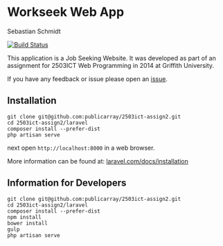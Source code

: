 # Workseek Web App
Sebastian Schmidt

[![Build Status](https://travis-ci.org/publicarray/2503ict-assign2.svg?branch=master)](https://travis-ci.org/publicarray/2503ict-assign2)

This application is a Job Seeking Website. It was developed as part of an assignment for 2503ICT Web Programming in 2014 at Griffith University.

If you have any feedback or issue please open an [issue](https://github.com/publicarray/2503ict-assign2/issues).

## Installation

    git clone git@github.com:publicarray/2503ict-assign2.git
    cd 2503ict-assign2/laravel
    composer install --prefer-dist
    php artisan serve

next open `http://localhost:8000` in a web browser.

More information can be found at: [laravel.com/docs/installation](http://laravel.com/docs/installation)

## Information for Developers

    git clone git@github.com:publicarray/2503ict-assign2.git
    cd 2503ict-assign2/laravel
    composer install --prefer-dist
    npm install
    bower install
    gulp
    php artisan serve
